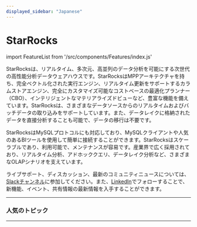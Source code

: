 ```yaml
---
displayed_sidebar: "Japanese"
---
```


# StarRocks

import FeatureList from '/src/components/Features/index.js'

StarRocksは、リアルタイム、多次元、高並列のデータ分析を可能にする次世代の高性能分析データウェアハウスです。StarRocksはMPPアーキテクチャを持ち、完全ベクトル化された実行エンジン、リアルタイム更新をサポートするカラムストアエンジン、完全にカスタマイズ可能なコストベースの最適化プランナー（CBO）、インテリジェントなマテリアライズドビューなど、豊富な機能を備えています。StarRocksは、さまざまなデータソースからのリアルタイムおよびバッチデータの取り込みをサポートしています。また、データレイクに格納されたデータを直接分析することも可能で、データの移行は不要です。

StarRocksはMySQLプロトコルにも対応しており、MySQLクライアントや人気のあるBIツールを使用して簡単に接続することができます。StarRocksはスケーラブルであり、利用可能で、メンテナンスが容易です。産業界で広く採用されており、リアルタイム分析、アドホッククエリ、データレイク分析など、さまざまなOLAPシナリオを支えています。

ライブサポート、ディスカッション、最新のコミュニティニュースについては、[Slackチャンネル](https://join.slack.com/t/starrocks/shared_invite/zt-z5zxqr0k-U5lrTVlgypRIV8RbnCIAzg)に参加してください。また、[LinkedIn](https://www.linkedin.com/company/starrocks)でフォローすることで、新機能、イベント、共有情報の最新情報を入手することができます。

---

### 人気のトピック

<FeatureList language="Japanese" />

---
